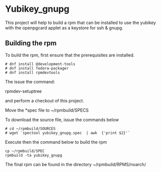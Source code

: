 Yubikey_gnupg
=============

This project will help to build a rpm that can be installed to use the yubikey with the openpgcard applet as a keystore for ssh & gnupg.

Building the rpm
----------------

To build the rpm, first ensure that the prerequisites are installed.

    # dnf install @development-tools
    # dnf install fedora-packager
    # dnf install rpmdevtools

The issue the command:

   rpmdev-setuptree

and perform a checkout of this project.

Move the *spec file to ~/rpmbuild/SPECS

To download the source file, issue the commands below

    # cd ~/rpmbuild/SOURCES
    # wget `spectool yubikey_gnupg.spec  | awk  {'print $2}'`

Execute then the command below to build the rpm

    cp ~/rpmbuild/SPEC
    rpmbuild -ta yubikey_gnupg

The final rpm can be found in the directory ~/rpmbuild/RPMS/noarch/

